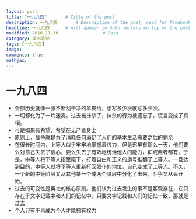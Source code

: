 ```yaml
---
layout: post
title: "一九八四"       # Title of the post
description: 一九八四       # Description of the post, used for Facebook Opengraph & Twitter
headline: 一九八四      # Will appear in bold letters on top of the post
modified: 2016-11-16                 # Date
category: 读书笔记
tags: [一九八四]
image:
comments: true
mathjax:
---
```


# 一九八四

- 全部历史就像一张不断刮干净的羊皮纸，想写多少次就写多少次。
- 一切都化为了一片迷雾。过去被抹杀了，抹杀的行为被遗忘了，谎言变成了真相。
- 可是如果有希望，希望在无产者身上
- 原则上，战争就是为了消耗任何满足了人们的基本生活需要之后的剩余
- 在很长时间内，上等人似乎牢牢地掌握着权力，但是迟早有那么一天，他们要么对自己失去了信心，要么失去了有效地统治他人的能力，抑或两者都有。于是，中等人将下等人招至麾下，打着自由和正义的旗号推翻了上等人。一旦达到目的，中等人就将下等人重新打回奴仆的地位，自己变成了上等人。不久，一个新的中等阶层又从其他某一个或两个阶层中分化了出来，斗争又从头开始。
- 过去的可变性是英社的核心原则。他们认为过去发生的事不是客观存在，它只存在于文字记载中和人们的记忆中。只要文字记载和人们的记忆一致，那就是过去
- 个人只有不再成为个人才能拥有权力
